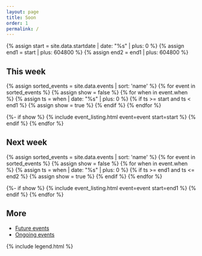 ```yaml
---
layout: page
title: Soon
order: 1
permalink: /
---
```


{% assign start = site.data.startdate | date: "%s" | plus: 0 %}
{% assign end1 = start | plus: 604800 %}
{% assign end2 = end1 | plus: 604800 %}

<h2>This week</h2>
<div class="flex-order listings" id="this-week-listings">
{% assign sorted_events = site.data.events | sort: 'name' %}
{% for event in sorted_events %}
  {% assign show = false %}
  {% for when in event.when %}
    {% assign ts = when | date: "%s" | plus: 0 %}
    {% if ts >= start and ts < end1 %}
      {% assign show = true %}
    {% endif %}
  {% endfor %}
  
  {%- if show %}
    {% include event_listing.html event=event start=start %}
  {% endif %}
{% endfor %}
</div>

<h2>Next week</h2>
<div class="flex-order listings">
{% assign sorted_events = site.data.events | sort: 'name' %}
{% for event in sorted_events %}
  {% assign show = false %}
  {% for when in event.when %}
    {% assign ts = when | date: "%s" | plus: 0 %}
    {% if ts >= end1 and ts <= end2 %}
      {% assign show = true %}
    {% endif %}
  {% endfor %}
  
  {%- if show %}
    {% include event_listing.html event=event start=end1 %}
  {% endif %}
{% endfor %}
</div>

<script>
const thisweek_end = {{ end1 }};
const nextweek_end = {{ end2 }};
function startOfToday() {
  let now = new Date();
  let offset = now.getTimezoneOffset();
  now.setHours(0,0,0,0);
  const ts = Math.floor(now.getTime()/1000) - (offset * 60) - 1;
  return ts;
}
function fadePastEvents() {
  const now = startOfToday();
  Array.from(document.querySelectorAll('[data-dates]')).forEach(elem => {
    let whens = elem.getAttribute('data-dates')
    .trim()
    .split(' ')
    .map(s => Number(s))
    .filter(when => {
      if (when > nextweek_end) {
        // date is not in view
        return false;
      }
      if (when < now) {
        // event has passed
        return false;
      } else {
        // still time in the future
        return true;
      }
    })
    if (!whens.length) {
      elem.classList.add('finished');
    }
  })
}
fadePastEvents();
</script>

<h2>More</h2>

- <a href="{{ site.baseurl }}/all/">Future events</a>
- <a href="{{ site.baseurl }}/ongoing/">Ongoing events</a>

{% include legend.html %}
